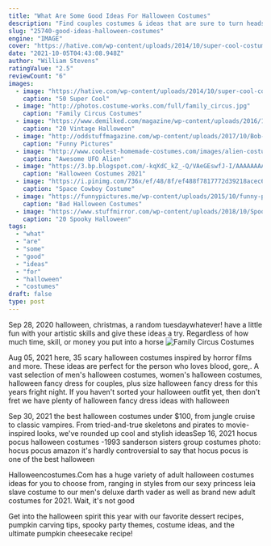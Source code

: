 ```yaml
---
title: "What Are Some Good Ideas For Halloween Costumes"
description: "Find couples costumes & ideas that are sure to turn heads. Costumes are so much better in twos! it doesnt matter if youre headed out for halloween or gearing up for your favorite fan convention  duo costumes"
slug: "25740-good-ideas-halloween-costumes"
engine: "IMAGE"
cover: "https://hative.com/wp-content/uploads/2014/10/super-cool-costume-ideas/48-rag-doll-costume.jpg"
date: "2021-10-05T04:43:08.948Z"
author: "William Stevens"
ratingValue: "2.5"
reviewCount: "6"
images:
  - image: "https://hative.com/wp-content/uploads/2014/10/super-cool-costume-ideas/48-rag-doll-costume.jpg"
    caption: "50 Super Cool"
  - image: "http://photos.costume-works.com/full/family_circus.jpg"
    caption: "Family Circus Costumes"
  - image: "https://www.demilked.com/magazine/wp-content/uploads/2016/10/scary-vintage-halloween-costumes-creepy-10.jpg"
    caption: "20 Vintage Halloween"
  - image: "http://oddstuffmagazine.com/wp-content/uploads/2017/10/Bob-Ross-Halloween-costume-650x866.jpg"
    caption: "Funny Pictures"
  - image: "http://www.coolest-homemade-costumes.com/images/alien-costume-8.jpg"
    caption: "Awesome UFO Alien"
  - image: "https://3.bp.blogspot.com/-kqXdC_kZ_-Q/VAeGEswfJ-I/AAAAAAAAMNg/FG-YBWy8iAw/s1600/m1_zps8a229bd0.jpg"
    caption: "Halloween Costumes 2021"
  - image: "https://i.pinimg.com/736x/ef/48/8f/ef488f7817772d39218acec682fd6acb.jpg"
    caption: "Space Cowboy Costume"
  - image: "https://funnypictures.me/wp-content/uploads/2015/10/funny-pictures-bad-halloween-costumes-SHomer-Simpson.jpg"
    caption: "Bad Halloween Costumes"
  - image: "https://www.stuffmirror.com/wp-content/uploads/2018/10/Spooky-Halloween-Table-Decorations10.jpg"
    caption: "20 Spooky Halloween"
tags:
  - "what"
  - "are"
  - "some"
  - "good"
  - "ideas"
  - "for"
  - "halloween"
  - "costumes"
draft: false
type: post
---
```


Sep 28, 2020 halloween, christmas, a random tuesdaywhatever! have a little fun with your artistic skills and give these ideas a try. Regardless of how much time, skill, or money you put into a horse
![Family Circus Costumes](http://photos.costume-works.com/full/family_circus.jpg "Family Circus Costumes")

Aug 05, 2021 here, 35 scary halloween costumes inspired by horror films and more. These ideas are perfect for the person who loves blood, gore,. A vast selection of men&#39;s halloween costumes, women&#39;s halloween costumes, halloween fancy dress for couples, plus size halloween fancy dress for this years fright night. If you haven&#39;t sorted your halloween outfit yet, then don&#39;t fret we have plenty of halloween fancy dress ideas with halloween
<!--inArticleAds-->

<!--galleryOne-->

Sep 30, 2021 the best halloween costumes under $100, from jungle cruise to classic vampires. From tried-and-true skeletons and pirates to movie-inspired looks, we've rounded up cool and stylish ideasSep 16, 2021 hocus pocus halloween costumes -1993 sanderson sisters group costumes photo: hocus pocus  amazon it's hardly controversial to say that hocus pocus is one of the best halloween
<!--inArticleAds-->

<!--galleryTwo-->

Halloweencostumes.Com has a huge variety of adult halloween costumes ideas for you to choose from, ranging in styles from our sexy princess leia slave costume to our men's deluxe darth vader as well as brand new adult costumes for 2021.  Wait, it's not good
<!--galleryThree-->

Get into the halloween spirit this year with our favorite dessert recipes, pumpkin carving tips, spooky party themes, costume ideas, and the ultimate pumpkin cheesecake recipe!